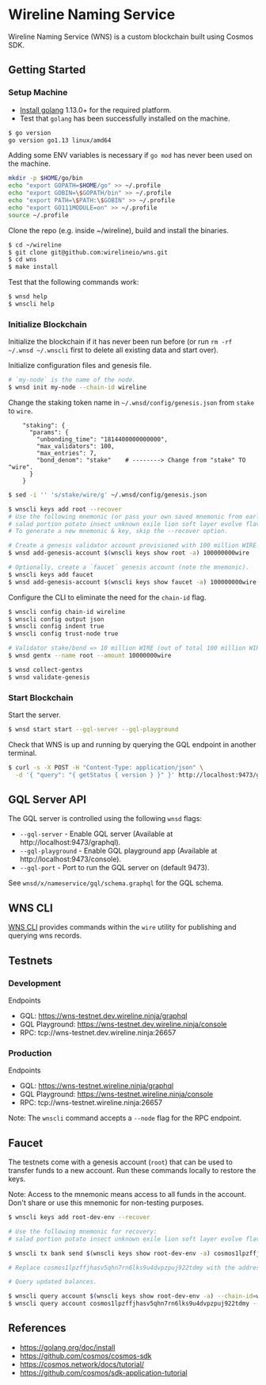 # Wireline Naming Service

Wireline Naming Service (WNS) is a custom blockchain built using Cosmos SDK.

## Getting Started

### Setup Machine

* [Install golang](https://golang.org/doc/install) 1.13.0+ for the required platform.
* Test that `golang` has been successfully installed on the machine.

```bash
$ go version
go version go1.13 linux/amd64
```

Adding some ENV variables is necessary if `go mod` has never been used on the machine.

```bash
mkdir -p $HOME/go/bin
echo "export GOPATH=$HOME/go" >> ~/.profile
echo "export GOBIN=\$GOPATH/bin" >> ~/.profile
echo "export PATH=\$PATH:\$GOBIN" >> ~/.profile
echo "export GO111MODULE=on" >> ~/.profile
source ~/.profile
```

Clone the repo (e.g. inside ~/wireline), build and install the binaries.

```bash
$ cd ~/wireline
$ git clone git@github.com:wirelineio/wns.git
$ cd wns
$ make install
```

Test that the following commands work:

```bash
$ wnsd help
$ wnscli help
```

### Initialize Blockchain

Initialize the blockchain if it has never been run before (or run `rm -rf ~/.wnsd ~/.wnscli` first to delete all existing data and start over).

Initialize configuration files and genesis file.

```bash
# `my-node` is the name of the node.
$ wnsd init my-node --chain-id wireline
```

Change the staking token name in `~/.wnsd/config/genesis.json` from `stake` to `wire`.

```
    "staking": {
      "params": {
        "unbonding_time": "1814400000000000",
        "max_validators": 100,
        "max_entries": 7,
        "bond_denom": "stake"    # --------> Change from "stake" TO "wire".
      }
    }
```

```bash
$ sed -i '' 's/stake/wire/g' ~/.wnsd/config/genesis.json
```

```bash
$ wnscli keys add root --recover
# Use the following mnemonic (or pass your own saved mnemonic from earlier runs):
# salad portion potato insect unknown exile lion soft layer evolve flavor hollow emerge celery ankle sponsor easy effort flush furnace life maximum rotate apple
# To generate a new mnemonic & key, skip the --recover option.

# Create a genesis validator account provisioned with 100 million WIRE.
$ wnsd add-genesis-account $(wnscli keys show root -a) 100000000wire

# Optionally, create a `faucet` genesis account (note the mnemonic).
$ wnscli keys add faucet
$ wnsd add-genesis-account $(wnscli keys show faucet -a) 100000000wire
```

Configure the CLI to eliminate the need for the `chain-id` flag.

```bash
$ wnscli config chain-id wireline
$ wnscli config output json
$ wnscli config indent true
$ wnscli config trust-node true

# Validator stake/bond => 10 million WIRE (out of total 100 million WIRE).
$ wnsd gentx --name root --amount 10000000wire

$ wnsd collect-gentxs
$ wnsd validate-genesis
```

### Start Blockchain

Start the server.

```bash
$ wnsd start start --gql-server --gql-playground
```

Check that WNS is up and running by querying the GQL endpoint in another terminal.

```bash
$ curl -s -X POST -H "Content-Type: application/json" \
  -d '{ "query": "{ getStatus { version } }" }' http://localhost:9473/graphql | jq
```

## GQL Server API

The GQL server is controlled using the following `wnsd` flags:

* `--gql-server` - Enable GQL server (Available at http://localhost:9473/graphql).
* `--gql-playground` - Enable GQL playground app (Available at http://localhost:9473/console).
* `--gql-port` - Port to run the GQL server on (default 9473).

See `wnsd/x/nameservice/gql/schema.graphql` for the GQL schema.

## WNS CLI

[WNS CLI](https://github.com/wirelineio/registry-cli) provides commands within the `wire` utility for publishing and querying wns records. 

## Testnets

### Development

Endpoints

* GQL: https://wns-testnet.dev.wireline.ninja/graphql
* GQL Playground: https://wns-testnet.dev.wireline.ninja/console
* RPC: tcp://wns-testnet.dev.wireline.ninja:26657

### Production

Endpoints

* GQL: https://wns-testnet.wireline.ninja/graphql
* GQL Playground: https://wns-testnet.wireline.ninja/console
* RPC: tcp://wns-testnet.wireline.ninja:26657

Note: The `wnscli` command accepts a `--node` flag for the RPC endpoint.

## Faucet

The testnets come with a genesis account (`root`) that can be used to transfer funds to a new account. Run these commands locally to restore the keys.

Note: Access to the mnemonic means access to all funds in the account. Don't share or use this mnemonic for non-testing purposes.

```bash
$ wnscli keys add root-dev-env --recover

# Use the following mnemonic for recovery:
# salad portion potato insect unknown exile lion soft layer evolve flavor hollow emerge celery ankle sponsor easy effort flush furnace life maximum rotate apple

$ wnscli tx bank send $(wnscli keys show root-dev-env -a) cosmos1lpzffjhasv5qhn7rn6lks9u4dvpzpuj922tdmy 1000wire  --from root-dev-env --chain-id=wireline --node tcp://wns-testnet.dev.wireline.ninja:26657

# Replace cosmos1lpzffjhasv5qhn7rn6lks9u4dvpzpuj922tdmy with the address to transfer funds to.

# Query updated balances.

$ wnscli query account $(wnscli keys show root-dev-env -a) --chain-id=wireline --node tcp://wns-testnet.dev.wireline.ninja:26657
$ wnscli query account cosmos1lpzffjhasv5qhn7rn6lks9u4dvpzpuj922tdmy --chain-id=wireline --node tcp://wns-testnet.dev.wireline.ninja:26657
```

## References

* https://golang.org/doc/install
* https://github.com/cosmos/cosmos-sdk
* https://cosmos.network/docs/tutorial/
* https://github.com/cosmos/sdk-application-tutorial

